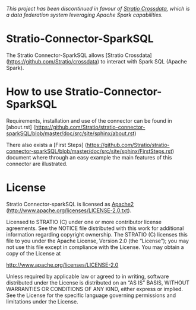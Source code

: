 
*This project has been discontinued in favour of [Stratio Crossdata](https://github.com/Stratio/Crossdata), which is a data federation system leveraging Apache Spark capabilities.*

Stratio-Connector-SparkSQL
===========================

The Stratio Connector-SparkSQL allows [Stratio Crossdata] (<https://github.com/Stratio/crossdata>) to interact with Spark SQL (Apache Spark).

How to use Stratio-Connector-SparkSQL
=====================================

Requirements, installation and use of the connector can be found in [about.rst] (<https://github.com/Stratio/stratio-connector-sparkSQL/blob/master/doc/src/site/sphinx/about.rst>)

There also exists a [First Steps]
(<https://github.com/Stratio/stratio-connector-sparkSQL/blob/master/doc/src/site/sphinx/FirstSteps.rst>) document where through an easy example the main features of this connector are illustrated.

License
=======

Stratio Connector-sparkSQL is licensed as [Apache2] (<http://www.apache.org/licenses/LICENSE-2.0.txt>).

Licensed to STRATIO (C) under one or more contributor license agreements. See the NOTICE file distributed with this work for additional information regarding copyright ownership. The STRATIO (C) licenses this file to you under the Apache License, Version 2.0 (the “License”); you may not use this file except in compliance with the License. You may obtain a copy of the License at 

<http://www.apache.org/licenses/LICENSE-2.0>

Unless required by applicable law or agreed to in writing, software distributed under the License is distributed on an “AS IS” BASIS, WITHOUT WARRANTIES OR CONDITIONS OF ANY KIND, either express or implied. See the License for the specific language governing permissions and limitations under the License.

[Apache2]: http://www.apache.org/licenses/LICENSE-2.0.txt 
